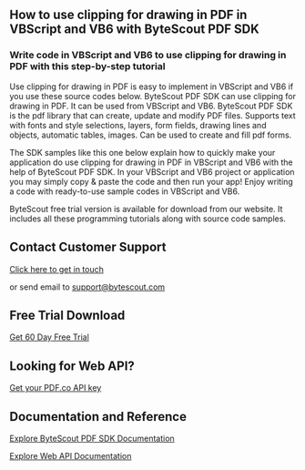## How to use clipping for drawing in PDF in VBScript and VB6 with ByteScout PDF SDK

### Write code in VBScript and VB6 to use clipping for drawing in PDF with this step-by-step tutorial

Use clipping for drawing in PDF is easy to implement in VBScript and VB6 if you use these source codes below. ByteScout PDF SDK can use clipping for drawing in PDF. It can be used from VBScript and VB6. ByteScout PDF SDK is the pdf library that can create, update and modify PDF files. Supports text with fonts and style selections, layers, form fields, drawing lines and objects, automatic tables, images. Can be used to create and fill pdf forms.

The SDK samples like this one below explain how to quickly make your application do use clipping for drawing in PDF in VBScript and VB6 with the help of ByteScout PDF SDK. In your VBScript and VB6 project or application you may simply copy & paste the code and then run your app! Enjoy writing a code with ready-to-use sample codes in VBScript and VB6.

ByteScout free trial version is available for download from our website. It includes all these programming tutorials along with source code samples.

## Contact Customer Support

[Click here to get in touch](https://bytescout.zendesk.com/hc/en-us/requests/new?subject=ByteScout%20PDF%20SDK%20Question)

or send email to [support@bytescout.com](mailto:support@bytescout.com?subject=ByteScout%20PDF%20SDK%20Question) 

## Free Trial Download

[Get 60 Day Free Trial](https://bytescout.com/download/web-installer?utm_source=github-readme)

## Looking for Web API? 

[Get your PDF.co API key](https://pdf.co/documentation/api?utm_source=github-readme)

## Documentation and Reference

[Explore ByteScout PDF SDK Documentation](https://bytescout.com/documentation/index.html?utm_source=github-readme)

[Explore Web API Documentation](https://pdf.co/documentation/api?utm_source=github-readme)